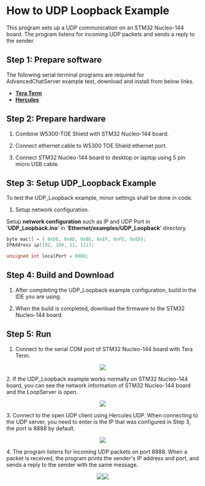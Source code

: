 # How to UDP Loopback Example

This program sets up a UDP communication on an STM32 Nucleo-144 board. The program listens for incoming UDP packets and sends a reply to the sender.

## Step 1: Prepare software

The following serial terminal programs are required for AdvancedChatServer example test, download and install from below links.

- [**Tera Term**][link-tera_term]
- [**Hercules**][link-hercules]


## Step 2: Prepare hardware

1. Combine W5300-TOE Shield with STM32 Nucleo-144 board.

2. Connect ethernet cable to W5300 TOE Shield ethernet port.

3. Connect STM32 Nucleo-144 board to desktop or laptop using 5 pin micro USB cable.



## Step 3: Setup UDP_Loopback Example

To test the UDP_Loopback example, minor settings shall be done in code.


1. Setup network configuration.

Setup **network configuration** such as IP and UDP Port in '**UDP_Loopback.ino**' in '**Ethernet/examples/UDP_Loopback**' directory.

```cpp
byte mac[] = { 0xDE, 0xAD, 0xBE, 0xEF, 0xFE, 0xED};
IPAddress ip(192, 168, 11, 111);

unsigned int localPort = 8888;
```

## Step 4: Build and Download

1. After completing the UDP_Loopback example configuration, build in the IDE you are using.

2. When the build is completed, download the firmware to the STM32 Nucleo-144 board.


## Step 5: Run

1. Connect to the serial COM port of STM32 Nucleo-144 board with Tera Term.
<p align="center"><img src="https://github.com/Wiznet/W5300-TOE-Arduino/blob/main/Static/images/examples/teraterm_setting.png"></p>
2. If the UDP_Loopback example works normally on STM32 Nucleo-144 board, you can see the network information of STM32 Nucleo-144 board and the LoopServer is open.
<p align="center"><img src="https://github.com/Wiznet/W5300-TOE-Arduino/blob/main/Static/images/examples/udp_setting_up.png"></p>
3. Connect to the open UDP client using Hercules UDP. When connecting to the UDP server, you need to enter is the IP that was configured in Step 3, the port is 8888 by default.
<p align="center"><img src="https://github.com/Wiznet/W5300-TOE-Arduino/blob/main/Static/images/examples/udp_hercules_setting_up.png"></p>
4. The program listens for incoming UDP packets on port 8888. When a packet is received, the program prints the sender's IP address and port, and sends a reply to the sender with the same message.
<p align="center"><img src="https://github.com/Wiznet/W5300-TOE-Arduino/blob/main/Static/images/examples/udp_teraterm_log.png"><img src="https://github.com/Wiznet/W5300-TOE-Arduino/blob/main/Static/images/examples/udp_hercules_log.png"></p>



<!--
Link
-->

[link-tera_term]: https://osdn.net/projects/ttssh2/releases/
[link-hercules]: https://www.hw-group.com/software/hercules-setup-utility
